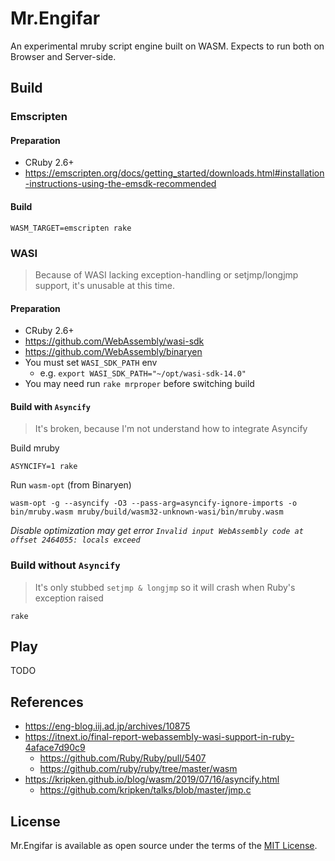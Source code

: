 Mr.Engifar
====

An experimental mruby script engine built on WASM.
Expects to run both on Browser and Server-side.

## Build

### Emscripten

#### Preparation

- CRuby 2.6+
- https://emscripten.org/docs/getting_started/downloads.html#installation-instructions-using-the-emsdk-recommended

#### Build

`WASM_TARGET=emscripten rake`

### WASI

> Because of WASI lacking exception-handling or setjmp/longjmp support, it's unusable at this time.

#### Preparation

- CRuby 2.6+
- https://github.com/WebAssembly/wasi-sdk
- https://github.com/WebAssembly/binaryen
- You must set `WASI_SDK_PATH` env
  - e.g. `export WASI_SDK_PATH="~/opt/wasi-sdk-14.0"`
- You may need run `rake mrproper` before switching build

#### Build with `Asyncify`

> It's broken, because I'm not understand how to integrate Asyncify

Build mruby

`ASYNCIFY=1 rake`

Run `wasm-opt` (from Binaryen)

`wasm-opt -g --asyncify -O3 --pass-arg=asyncify-ignore-imports -o bin/mruby.wasm mruby/build/wasm32-unknown-wasi/bin/mruby.wasm`

*Disable optimization may get error `Invalid input WebAssembly code at offset 2464055: locals exceed`*

### Build without `Asyncify`

> It's only stubbed `setjmp & longjmp` so it will crash when Ruby's exception raised

`rake`

## Play

TODO

## References

- https://eng-blog.iij.ad.jp/archives/10875
- https://itnext.io/final-report-webassembly-wasi-support-in-ruby-4aface7d90c9
  - https://github.com/Ruby/Ruby/pull/5407
  - https://github.com/ruby/ruby/tree/master/wasm
- https://kripken.github.io/blog/wasm/2019/07/16/asyncify.html
  - https://github.com/kripken/talks/blob/master/jmp.c

## License

Mr.Engifar is available as open source under the terms of the [MIT License](http://opensource.org/licenses/MIT).
